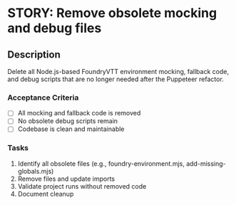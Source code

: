 # STORY: Remove obsolete mocking and debug files
## Description
Delete all Node.js-based FoundryVTT environment mocking, fallback code, and debug scripts that are no longer needed after the Puppeteer refactor.

### Acceptance Criteria
- [ ] All mocking and fallback code is removed
- [ ] No obsolete debug scripts remain
- [ ] Codebase is clean and maintainable

### Tasks
1. Identify all obsolete files (e.g., foundry-environment.mjs, add-missing-globals.mjs)
2. Remove files and update imports
3. Validate project runs without removed code
4. Document cleanup
